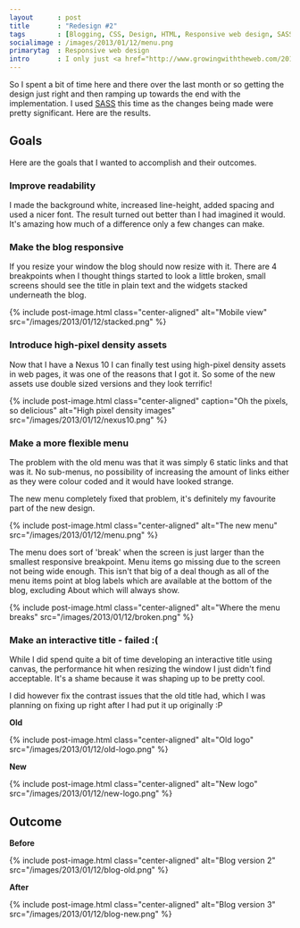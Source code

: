 ```yaml
---
layout      : post
title       : "Redesign #2"
tags        : [Blogging, CSS, Design, HTML, Responsive web design, SASS]
socialimage : /images/2013/01/12/menu.png
primarytag  : Responsive web design
intro       : I only just <a href="http://www.growingwiththeweb.com/2012/09/new-design.html">redesigned the blog back in September</a>, but something has been bugging me since around a week after I did it. The readability completely sucked, I found myself preferring Google Reader or the Blogger backend over reading from the blog itself! Not good...
---
```


So I spent a bit of time here and there over the last month or so getting the design just right and then ramping up towards the end with the implementation. I used [SASS][2] this time as the changes being made were pretty significant. Here are the results.



## Goals

Here are the goals that I wanted to accomplish and their outcomes.

### Improve readability

I made the background white, increased line-height, added spacing and used a nicer font. The result turned out better than I had imagined it would. It's amazing how much of a difference only a few changes can make.

### Make the blog responsive

If you resize your window the blog should now resize with it. There are 4 breakpoints when I thought things started to look a little broken, small screens should see the title in plain text and the widgets stacked underneath the blog.

{% include post-image.html class="center-aligned" alt="Mobile view" src="/images/2013/01/12/stacked.png" %}

### Introduce high-pixel density assets

Now that I have a Nexus 10 I can finally test using high-pixel density assets in web pages, it was one of the reasons that I got it. So some of the new assets use double sized versions and they look terrific!

{% include post-image.html class="center-aligned" caption="Oh the pixels, so delicious" alt="High pixel density images" src="/images/2013/01/12/nexus10.png" %}

### Make a more flexible menu

The problem with the old menu was that it was simply 6 static links and that was it. No sub-menus, no possibility of increasing the amount of links either as they were colour coded and it would have looked strange.

The new menu completely fixed that problem, it's definitely my favourite part of the new design.

{% include post-image.html class="center-aligned" alt="The new menu" src="/images/2013/01/12/menu.png" %}

The menu does sort of 'break' when the screen is just larger than the smallest responsive breakpoint. Menu items go missing due to the screen not being wide enough. This isn't that big of a deal though as all of the menu items point at blog labels which are available at the bottom of the blog, excluding About which will always show.

{% include post-image.html class="center-aligned" alt="Where the menu breaks" src="/images/2013/01/12/broken.png" %}

### Make an interactive title - failed :(

While I did spend quite a bit of time developing an interactive title using canvas, the performance hit when resizing the window I just didn't find acceptable. It's a shame because it was shaping up to be pretty cool.

I did however fix the contrast issues that the old title had, which I was planning on fixing up right after I had put it up originally :P

**Old**

{% include post-image.html class="center-aligned" alt="Old logo" src="/images/2013/01/12/old-logo.png" %}

**New**

{% include post-image.html class="center-aligned" alt="New logo" src="/images/2013/01/12/new-logo.png" %}



## Outcome

**Before**

{% include post-image.html class="center-aligned" alt="Blog version 2" src="/images/2013/01/12/blog-old.png" %}

**After**

{% include post-image.html class="center-aligned" alt="Blog version 3" src="/images/2013/01/12/blog-new.png" %}



[2]: {{site.baseurl}}/2012/04/sass-syntactically-awesome-stylesheets.html